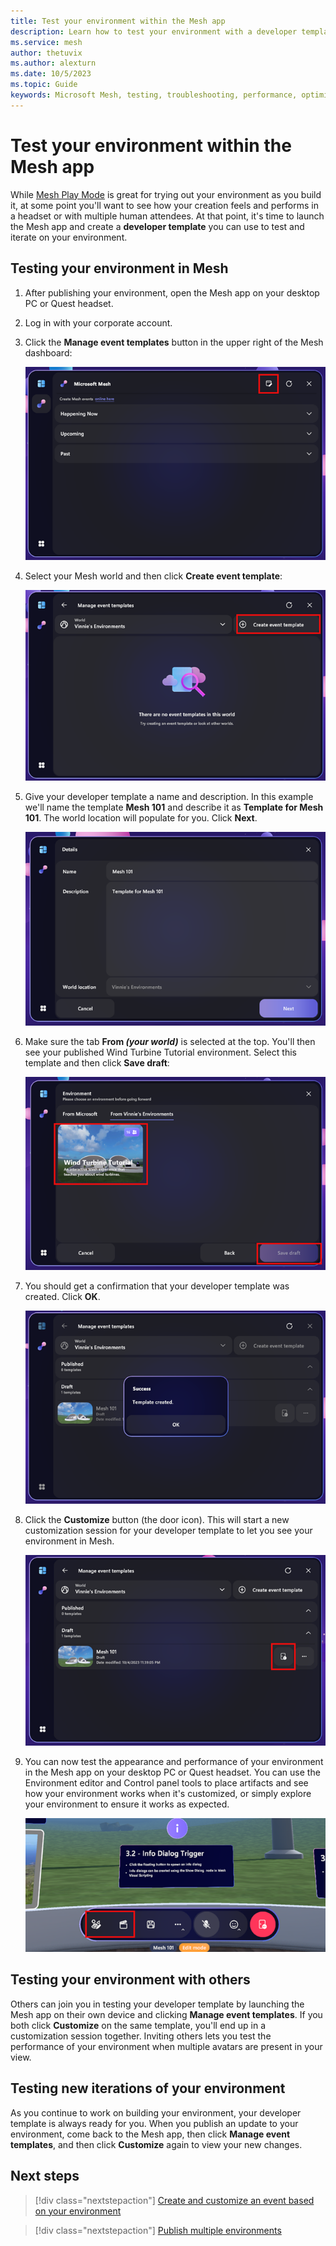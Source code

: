 ```yaml
---
title: Test your environment within the Mesh app
description: Learn how to test your environment with a developer template.
ms.service: mesh
author: thetuvix
ms.author: alexturn
ms.date: 10/5/2023
ms.topic: Guide
keywords: Microsoft Mesh, testing, troubleshooting, performance, optimizing
---
```


# Test your environment within the Mesh app

While [Mesh Play Mode](../debug-and-optimize-performance/playmode.md) is great for trying out your environment as you build it, at some point you'll want to see how your creation feels and performs in a headset or with multiple human attendees. At that point, it's time to launch the Mesh app and create a **developer template** you can use to test and iterate on your environment.

## Testing your environment in Mesh

1. After publishing your environment, open the Mesh app on your desktop PC or Quest headset.
1. Log in with your corporate account.
1. Click the **Manage event templates** button in the upper right of the Mesh dashboard:

    ![___](../../media/sample-mesh-101/483-mesh-events-with-callout.png) 

1. Select your Mesh world and then click **Create event template**:

    ![___](../../media/sample-mesh-101/485-create-event-template.png) 

1. Give your developer template a name and description. In this example we'll name the template **Mesh 101** and describe it as **Template for Mesh 101**. The world location will populate for you. Click **Next**.

    ![___](../../media/sample-mesh-101/486-template-details.png) 
 
1. Make sure the tab **From *(your world)*** is selected at the top. You'll then see your published Wind Turbine Tutorial environment. Select this template and then click **Save draft**: 

    ![___](../../media/sample-mesh-101/488-thumbnail-highlighted.png)
 
1. You should get a confirmation that your developer template was created. Click **OK**.

    ![___](../../media/sample-mesh-101/489-success-message.png)
 
1. Click the **Customize** button (the door icon). This will start a new customization session for your developer template to let you see your environment in Mesh.
 
    ![___](../../media/sample-mesh-101/491-mesh101-button-highlighted.png)
 
1. You can now test the appearance and performance of your environment in the Mesh app on your desktop PC or Quest headset. You can use the Environment editor and Control panel tools to place artifacts and see how your environment works when it's customized, or simply explore your environment to ensure it works as expected.

    ![___](../../media/sample-mesh-101/493-info-dialog-buttons-highlighted.png)

## Testing your environment with others

Others can join you in testing your developer template by launching the Mesh app on their own device and clicking **Manage event templates**. If you both click **Customize** on the same template, you'll end up in a customization session together. Inviting others lets you test the performance of your environment when multiple avatars are present in your view.

## Testing new iterations of your environment

As you continue to work on building your environment, your developer template is always ready for you. When you publish an update to your environment, come back to the Mesh app, then click **Manage event templates**, and then click **Customize** again to view your new changes.

## Next steps

> [!div class="nextstepaction"]
> [Create and customize an event based on your environment](../../../mesh/events-guide/events-overview.md)

> [!div class="nextstepaction"]
> [Publish multiple environments](./publish-multiple-environments.md)